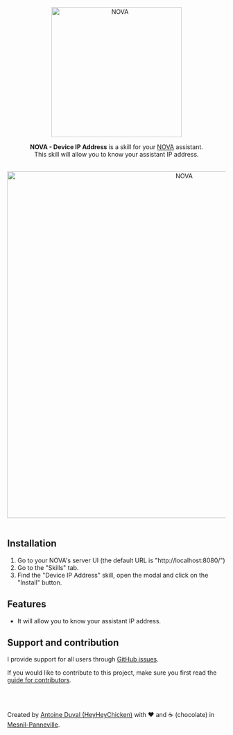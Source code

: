<div align="center">
<img src="https://github.com/HeyHeyChicken/NOVA/blob/master/resources/github-logo.svg" alt="NOVA" width="300">

**NOVA - Device IP Address** is a skill for your [NOVA](//github.com/HeyHeyChicken/NOVA) assistant.<br>
This skill will allow you to know your assistant IP address.

<br>

<img src="https://github.com/HeyHeyChicken/NOVA-Device-IP-Address/blob/master/resources/screenshot.jpg" alt="NOVA" width="800">
</div>

<br>

## Installation

1) Go to your NOVA's server UI (the default URL is "http://localhost:8080/")
2) Go to the "Skills" tab.
3) Find the "Device IP Address" skill, open the modal and click on the "Install" button.

## Features

- It will allow you to know your assistant IP address.

## Support and contribution

I provide support for all users through [GitHub issues](//github.com/HeyHeyChicken/NOVA-Device-IP-Address/issues).

If you would like to contribute to this project, make sure you first read the [guide for contributors](//github.com/HeyHeyChicken/NOVA/blob/master/CONTRIBUTING.md).

<br>
<br>

Created by [Antoine Duval (HeyHeyChicken)](//antoine.cuffel.fr) with ❤ and ☕ (chocolate) in [Mesnil-Panneville](//en.wikipedia.org/wiki/Mesnil-Panneville).
